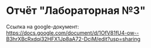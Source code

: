 # Отчёт "Лабораторная №3"

Ссылка на google-документ: https://docs.google.com/document/d/1OfV81fU4-ow--B3hrXBcRxdqi32HFX1Jp8aA72-DciM/edit?usp=sharing